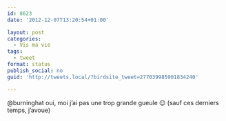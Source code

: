 ```yaml
---
id: 8623
date: '2012-12-07T13:20:54+01:00'

layout: post
categories:
  - Vis ma vie
tags:
  - tweet
format: status
publish_social: no
guid: 'http://tweets.local/?birdsite_tweet=277039985901834240'

---
```


@burninghat oui, moi j’ai pas une trop grande gueule 😉 (sauf ces derniers temps, j’avoue)
